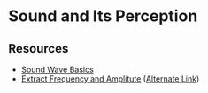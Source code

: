 Sound and Its Perception
===========================

Resources
---------------
* [Sound Wave Basics](https://dropsofai.com/sound-wave-basics-every-data-scientist-must-know-before-starting-analysis-on-audio-data/)
* [Extract Frequency and Amplitute](https://dropsofai.com/understanding-audio-data-fourier-transform-fft-and-spectrogram-features-for-a-speech-recognition-system/)
  ([Alternate Link](https://towardsdatascience.com/understanding-audio-data-fourier-transform-fft-spectrogram-and-speech-recognition-a4072d228520?gi=a7d293d3d0a7))

